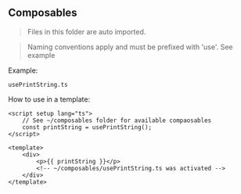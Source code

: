 ## Composables

> Files in this folder are auto imported.

> Naming conventions apply and must be prefixed with 'use'. See example

Example:

```
usePrintString.ts
```

How to use in a template:

```
<script setup lang="ts">
    // See ~/composables folder for available compaosables
    const printString = usePrintString();
</script>

<template>
    <div>
        <p>{{ printString }}</p>
        <!-- ~/composables/usePrintString.ts was activated -->
    </div>
</template>
```


